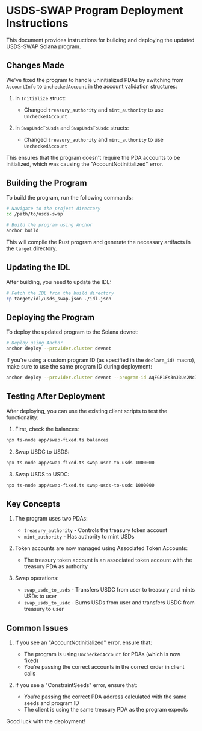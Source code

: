 # USDS-SWAP Program Deployment Instructions

This document provides instructions for building and deploying the updated USDS-SWAP Solana program.

## Changes Made

We've fixed the program to handle uninitialized PDAs by switching from `AccountInfo` to `UncheckedAccount` in the account validation structures:

1. In `Initialize` struct:
   - Changed `treasury_authority` and `mint_authority` to use `UncheckedAccount`

2. In `SwapUsdcToUsds` and `SwapUsdsToUsdc` structs:
   - Changed `treasury_authority` and `mint_authority` to use `UncheckedAccount`

This ensures that the program doesn't require the PDA accounts to be initialized, which was causing the "AccountNotInitialized" error.

## Building the Program

To build the program, run the following commands:

```bash
# Navigate to the project directory
cd /path/to/usds-swap

# Build the program using Anchor
anchor build
```

This will compile the Rust program and generate the necessary artifacts in the `target` directory.

## Updating the IDL

After building, you need to update the IDL:

```bash
# Fetch the IDL from the build directory
cp target/idl/usds_swap.json ./idl.json
```

## Deploying the Program

To deploy the updated program to the Solana devnet:

```bash
# Deploy using Anchor
anchor deploy --provider.cluster devnet
```

If you're using a custom program ID (as specified in the `declare_id!` macro), make sure to use the same program ID during deployment:

```bash
anchor deploy --provider.cluster devnet --program-id AqFGP1Fs3nJ3Ue2Nc7RVZ1AUAad5AsEr4VBRJB2mEnk3
```

## Testing After Deployment

After deploying, you can use the existing client scripts to test the functionality:

1. First, check the balances:
```bash
npx ts-node app/swap-fixed.ts balances
```

2. Swap USDC to USDS:
```bash
npx ts-node app/swap-fixed.ts swap-usdc-to-usds 1000000
```

3. Swap USDS to USDC:
```bash
npx ts-node app/swap-fixed.ts swap-usds-to-usdc 1000000
```

## Key Concepts

1. The program uses two PDAs:
   - `treasury_authority` - Controls the treasury token account
   - `mint_authority` - Has authority to mint USDs

2. Token accounts are now managed using Associated Token Accounts:
   - The treasury token account is an associated token account with the treasury PDA as authority

3. Swap operations:
   - `swap_usdc_to_usds` - Transfers USDC from user to treasury and mints USDs to user
   - `swap_usds_to_usdc` - Burns USDs from user and transfers USDC from treasury to user

## Common Issues

1. If you see an "AccountNotInitialized" error, ensure that:
   - The program is using `UncheckedAccount` for PDAs (which is now fixed)
   - You're passing the correct accounts in the correct order in client calls

2. If you see a "ConstraintSeeds" error, ensure that:
   - You're passing the correct PDA address calculated with the same seeds and program ID
   - The client is using the same treasury PDA as the program expects

Good luck with the deployment! 